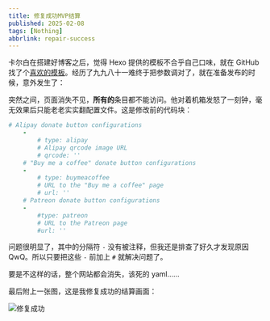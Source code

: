 ```yaml
---
title: 修复成功MVP结算
published: 2025-02-08
tags: [Nothing]
abbrlink: repair-success
---
```


卡尔白在搭建好博客之后，觉得 Hexo 提供的模板不合乎自己口味，就在 GitHub 找了个[喜欢的模板](https://github.com/ppoffice/hexo-theme-icarus "快点我！")。经历了九九八十一难终于把参数调对了，就在准备发布的时候，意外发生了：

突然之间，页面消失不见，**所有的**条目都不能访问。他对着机箱发怒了一刻钟，毫无效果后只能老老实实翻配置文件。这是修改前的代码块：

```yaml
# Alipay donate button configurations
    -
        # type: alipay
        # Alipay qrcode image URL
        # qrcode: ''
    # "Buy me a coffee" donate button configurations
    -
        # type: buymeacoffee
        # URL to the "Buy me a coffee" page
        # url: ''
    # Patreon donate button configurations
    -
        #type: patreon
        # URL to the Patreon page
        #url: ''
```

问题很明显了，其中的分隔符 `-` 没有被注释，但我还是排查了好久才发现原因QwQ。所以只要把这些 `-` 前加上 `#` 就解决问题了。

要是不这样的话，整个网站都会消失，该死的 yaml……

最后附上一张图，这是我修复成功的结算画面：

![修复成功](/images/RepairSuccess/RepairSuccess.png "RepairSuccess")
